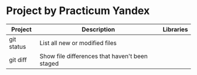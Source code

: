 # Project by Practicum Yandex
| Project | Description | Libraries |
| ------ | ------- | ------- |
| git status | List all new or modified files |
| git diff | Show file differences that haven't been staged |
